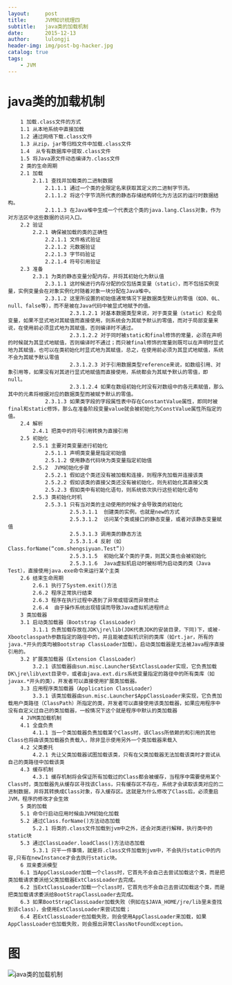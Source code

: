 ```yaml
---
layout:     post
title:      JVM知识梳理四
subtitle:   java类的加载机制
date:       2015-12-13
author:     lulongji
header-img: img/post-bg-hacker.jpg
catalog: true
tags:
    - JVM
---
```



# java类的加载机制


        1 加载.class文件的方式
        1.1 从本地系统中直接加载
        1.2 通过网络下载.class文件
        1.3 从zip，jar等归档文件中加载.class文件
        1.4  从专有数据库中提取.class文件
        1.5 将Java源文件动态编译为.class文件
        2 类的生命周期
        2.1 加载
            2.1.1 查找并加载类的二进制数据
                2.1.1.1 通过一个类的全限定名来获取其定义的二进制字节流。
                2.1.1.2 将这个字节流所代表的静态存储结构转化为方法区的运行时数据结构。
                2.1.1.3 在Java堆中生成一个代表这个类的java.lang.Class对象，作为对方法区中这些数据的访问入口。
        2.2 验证
            2.2.1 确保被加载的类的正确性
                2.2.1.1 文件格式验证
                2.2.1.2 元数据验证
                2.2.1.3 字节码验证
                2.2.1.4 符号引用验证
        2.3 准备
            2.3.1 为类的静态变量分配内存，并将其初始化为默认值
                2.3.1.1 这时候进行内存分配的仅包括类变量（static），而不包括实例变量，实例变量会在对象实例化时随着对象一块分配在Java堆中。
                2.3.1.2 这里所设置的初始值通常情况下是数据类型默认的零值（如0、0L、null、false等），而不是被在Java代码中被显式地赋予的值。
                        2.3.1.2.1 对基本数据类型来说，对于类变量（static）和全局变量，如果不显式地对其赋值而直接使用，则系统会为其赋予默认的零值，而对于局部变量来说，在使用前必须显式地为其赋值，否则编译时不通过。
                        2.3.1.2.2 对于同时被static和final修饰的常量，必须在声明的时候就为其显式地赋值，否则编译时不通过；而只被final修饰的常量则既可以在声明时显式地为其赋值，也可以在类初始化时显式地为其赋值，总之，在使用前必须为其显式地赋值，系统不会为其赋予默认零值
                        2.3.1.2.3 对于引用数据类型reference来说，如数组引用、对象引用等，如果没有对其进行显式地赋值而直接使用，系统都会为其赋予默认的零值，即null。
                        2.3.1.2.4 如果在数组初始化时没有对数组中的各元素赋值，那么其中的元素将根据对应的数据类型而被赋予默认的零值。
                2.3.1.3 如果类字段的字段属性表中存在ConstantValue属性，即同时被final和static修饰，那么在准备阶段变量value就会被初始化为ConstValue属性所指定的值。
        2.4 解析
            2.4.1 把类中的符号引用转换为直接引用
        2.5 初始化
            2.5.1 主要对类变量进行初始化
                2.5.1.1 声明类变量是指定初始值
                2.5.1.2 使用静态代码块为类变量指定初始值
            2.5.2  JVM初始化步骤
                2.5.2.1 假如这个类还没有被加载和连接，则程序先加载并连接该类
                2.5.2.2 假如该类的直接父类还没有被初始化，则先初始化其直接父类
                2.5.2.3 假如类中有初始化语句，则系统依次执行这些初始化语句
            2.5.3 类初始化时机
                2.5.3.1 只有当对类的主动使用的时候才会导致类的初始化
                        2.5.3.1.1  创建类的实例，也就是new的方式
                        2.5.3.1.2  访问某个类或接口的静态变量，或者对该静态变量赋值
                        2.5.3.1.3 调用类的静态方法
                        2.5.3.1.4 反射（如Class.forName(“com.shengsiyuan.Test”)）
                        2.5.3.1.5  初始化某个类的子类，则其父类也会被初始化
                        2.5.3.1.6  Java虚拟机启动时被标明为启动类的类（Java Test），直接使用java.exe命令来运行某个主类
        2.6 结束生命周期
            2.6.1 执行了System.exit()方法
            2.6.2 程序正常执行结束
            2.6.3 程序在执行过程中遇到了异常或错误而异常终止
            2.6.4  由于操作系统出现错误而导致Java虚拟机进程终止
        3 类加载器
        3.1 启动类加载器（Bootstrap ClassLoader）
            3.1.1 负责加载存放在JDK\jre\lib(JDK代表JDK的安装目录，下同)下，或被-Xbootclasspath参数指定的路径中的，并且能被虚拟机识别的类库（如rt.jar，所有的java.*开头的类均被Bootstrap ClassLoader加载）。启动类加载器是无法被Java程序直接引用的。
        3.2 扩展类加载器（Extension ClassLoader）
            3.2.1 该加载器由sun.misc.Launcher$ExtClassLoader实现，它负责加载DK\jre\lib\ext目录中，或者由java.ext.dirs系统变量指定的路径中的所有类库（如javax.*开头的类），开发者可以直接使用扩展类加载器。
        3.3 应用程序类加载器（Application ClassLoader）
            3.3.1 该类加载器由sun.misc.Launcher$AppClassLoader来实现，它负责加载用户类路径（ClassPath）所指定的类，开发者可以直接使用该类加载器，如果应用程序中没有自定义过自己的类加载器，一般情况下这个就是程序中默认的类加载器
        4 JVM类加载机制
        4.1 全盘负责
            4.1.1 当一个类加载器负责加载某个Class时，该Class所依赖的和引用的其他Class也将由该类加载器负责载入，除非显示使用另外一个类加载器来载入
        4.2 父类委托
            4.2.1 先让父类加载器试图加载该类，只有在父类加载器无法加载该类时才尝试从自己的类路径中加载该类
        4.3 缓存机制
            4.3.1 缓存机制将会保证所有加载过的Class都会被缓存，当程序中需要使用某个Class时，类加载器先从缓存区寻找该Class，只有缓存区不存在，系统才会读取该类对应的二进制数据，并将其转换成Class对象，存入缓存区。这就是为什么修改了Class后，必须重启JVM，程序的修改才会生效
        5 类的加载
        5.1 命令行启动应用时候由JVM初始化加载
        5.2 通过Class.forName()方法动态加载
            5.2.1 将类的.class文件加载到jvm中之外，还会对类进行解释，执行类中的static块
        5.3 通过ClassLoader.loadClass()方法动态加载
            5.3.1 只干一件事情，就是将.class文件加载到jvm中，不会执行static中的内容,只有在newInstance才会去执行static块。
        6 双亲委派模型
        6.1 当AppClassLoader加载一个class时，它首先不会自己去尝试加载这个类，而是把类加载请求委派给父类加载器ExtClassLoader去完成。
        6.2 当ExtClassLoader加载一个class时，它首先也不会自己去尝试加载这个类，而是把类加载请求委派给BootStrapClassLoader去完成。
        6.3 如果BootStrapClassLoader加载失败（例如在$JAVA_HOME/jre/lib里未查找到该class），会使用ExtClassLoader来尝试加载；
        6.4 若ExtClassLoader也加载失败，则会使用AppClassLoader来加载，如果AppClassLoader也加载失败，则会报出异常ClassNotFoundException。

# 图

![java类的加载机制](https://raw.githubusercontent.com/lulongji/lulongji.github.io/master/imgs/jvm/java%E7%B1%BB%E7%9A%84%E5%8A%A0%E8%BD%BD%E6%9C%BA%E5%88%B6.png)